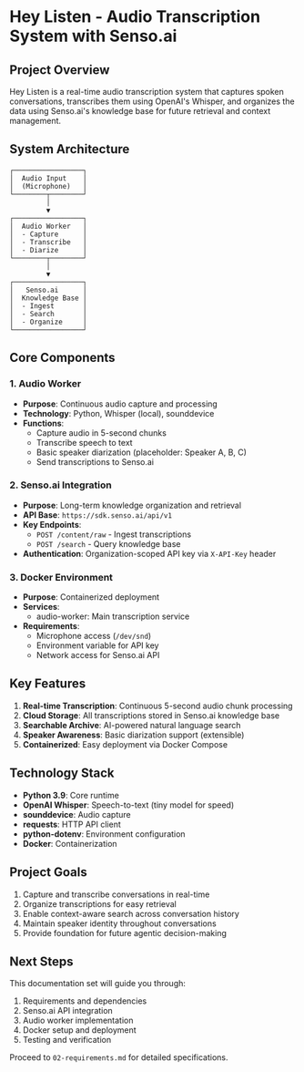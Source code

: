 # Hey Listen - Audio Transcription System with Senso.ai

## Project Overview

Hey Listen is a real-time audio transcription system that captures spoken conversations, transcribes them using OpenAI's Whisper, and organizes the data using Senso.ai's knowledge base for future retrieval and context management.

## System Architecture

```
┌─────────────────┐
│  Audio Input    │
│  (Microphone)   │
└────────┬────────┘
         │
         ▼
┌─────────────────┐
│  Audio Worker   │
│  - Capture      │
│  - Transcribe   │
│  - Diarize      │
└────────┬────────┘
         │
         ▼
┌─────────────────┐
│   Senso.ai      │
│  Knowledge Base │
│  - Ingest       │
│  - Search       │
│  - Organize     │
└─────────────────┘
```

## Core Components

### 1. Audio Worker
- **Purpose**: Continuous audio capture and processing
- **Technology**: Python, Whisper (local), sounddevice
- **Functions**:
  - Capture audio in 5-second chunks
  - Transcribe speech to text
  - Basic speaker diarization (placeholder: Speaker A, B, C)
  - Send transcriptions to Senso.ai

### 2. Senso.ai Integration
- **Purpose**: Long-term knowledge organization and retrieval
- **API Base**: `https://sdk.senso.ai/api/v1`
- **Key Endpoints**:
  - `POST /content/raw` - Ingest transcriptions
  - `POST /search` - Query knowledge base
- **Authentication**: Organization-scoped API key via `X-API-Key` header

### 3. Docker Environment
- **Purpose**: Containerized deployment
- **Services**:
  - audio-worker: Main transcription service
- **Requirements**:
  - Microphone access (`/dev/snd`)
  - Environment variable for API key
  - Network access for Senso.ai API

## Key Features

1. **Real-time Transcription**: Continuous 5-second audio chunk processing
2. **Cloud Storage**: All transcriptions stored in Senso.ai knowledge base
3. **Searchable Archive**: AI-powered natural language search
4. **Speaker Awareness**: Basic diarization support (extensible)
5. **Containerized**: Easy deployment via Docker Compose

## Technology Stack

- **Python 3.9**: Core runtime
- **OpenAI Whisper**: Speech-to-text (tiny model for speed)
- **sounddevice**: Audio capture
- **requests**: HTTP API client
- **python-dotenv**: Environment configuration
- **Docker**: Containerization

## Project Goals

1. Capture and transcribe conversations in real-time
2. Organize transcriptions for easy retrieval
3. Enable context-aware search across conversation history
4. Maintain speaker identity throughout conversations
5. Provide foundation for future agentic decision-making

## Next Steps

This documentation set will guide you through:
1. Requirements and dependencies
2. Senso.ai API integration
3. Audio worker implementation
4. Docker setup and deployment
5. Testing and verification

Proceed to `02-requirements.md` for detailed specifications.
